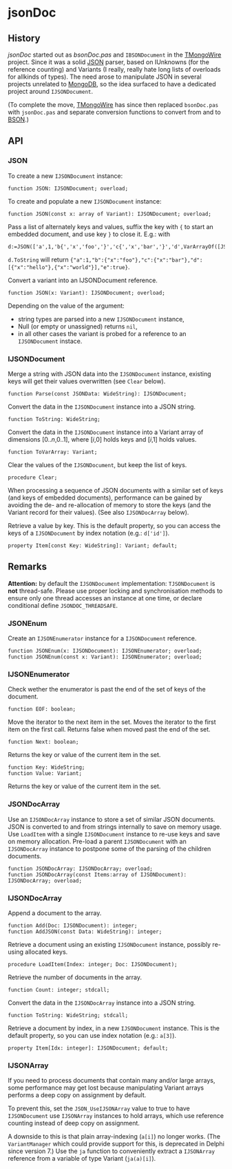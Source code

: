 # jsonDoc
## History
_jsonDoc_ started out as _bsonDoc.pas_ and `IBSONDocument` in the [TMongoWire](https://github.com/stijnsanders/TMongoWire) project. Since it was a solid [JSON](http://json.org/) parser, based on IUnknowns (for the reference counting) and Variants (I really, really hate long lists of overloads for allkinds of types). The need arose to manipulate JSON in several projects unrelated to [MongoDB](https://mongod.org/), so the idea surfaced to have a dedicated project around `IJSONDocument`.

(To complete the move, [TMongoWire](https://github.com/stijnsanders/TMongoWire) has since then replaced `bsonDoc.pas` with `jsonDoc.pas` and separate conversion functions to convert from and to [BSON](http://bsonspec.org/).)

## API

### JSON

To create a new `IJSONDocument` instance:

    function JSON: IJSONDocument; overload;

To create and populate a new `IJSONDocument` instance:

    function JSON(const x: array of Variant): IJSONDocument; overload;

Pass a list of alternately keys and values, suffix the key with `{` to start an embedded document, and use key `}` to close it. E.g.: with

    d:=JSON(['a',1,'b{','x','foo','}','c{','x','bar','}','d',VarArrayOf([JSON(['x','hello']),JSON(['y','world'])]),'e',true]);

`d.ToString` will return `{"a":1,"b":{"x":"foo"},"c":{"x":"bar"},"d":[{"x":"hello"},{"x":"world"}],"e":true}`.

Convert a variant into an IJSONDocument reference.

    function JSON(x: Variant): IJSONDocument; overload;

Depending on the value of the argument:

* string types are parsed into a new `IJSONDocument` instance,
* Null (or empty or unassigned) returns `nil`,
* in all other cases the variant is probed for a reference to an `IJSONDocument` instace.

### IJSONDocument

Merge a string with JSON data into the `IJSONDocument` instance, existing keys will get their values overwritten (see `Clear` below).

    function Parse(const JSONData: WideString): IJSONDocument;

Convert the data in the `IJSONDocument` instance into a JSON string.

    function ToString: WideString;

Convert the data in the `IJSONDocument` instance into a Variant array of dimensions [0.._n_,0..1], where [_i_,0] holds keys and [_i_,1] holds values.

    function ToVarArray: Variant;

Clear the values of the `IJSONDocument`, but keep the list of keys.

    procedure Clear;

When processing a sequence of JSON documents with a similar set of keys (and keys of embedded documents), performance can be gained by avoiding the de- and re-allocation of memory to store the keys (and the Variant record for their values). (See also `IJSONDocArray` below).

Retrieve a value by key. This is the default property, so you can access the keys of a `IJSONDocument` by index notation (e.g.: `d['id']`).

    property Item[const Key: WideString]: Variant; default;

## Remarks

**Attention:** by default the `IJSONDocument` implementation: `TJSONDocument` is **not** thread-safe. Please use proper locking and synchronisation methods to ensure only one thread accesses an instance at one time, or declare conditional define `JSONDOC_THREADSAFE`.

### JSONEnum

Create an `IJSONEnumerator` instance for a `IJSONDocument` reference.

    function JSONEnum(x: IJSONDocument): IJSONEnumerator; overload;
    function JSONEnum(const x: Variant): IJSONEnumerator; overload;

### IJSONEnumerator

Check wether the enumerator is past the end of the set of keys of the document.

    function EOF: boolean;

Move the iterator to the next item in the set. Moves the iterator to the first item on the first call. Returns false when moved past the end of the set.

    function Next: boolean;

Returns the key or value of the current item in the set.

    function Key: WideString;
    function Value: Variant;

Returns the key or value of the current item in the set.

### JSONDocArray

Use an `IJSONDocArray` instance to store a set of similar JSON documents. JSON is converted to and from strings internally to save on memory usage. Use `LoadItem` with a single `IJSONDocument` instance to re-use keys and save on memory allocation. Pre-load a parent `IJSONDocument` with an `IJSONDocArray` instance to postpone some of the parsing of the children documents.

    function JSONDocArray: IJSONDocArray; overload;
    function JSONDocArray(const Items:array of IJSONDocument): IJSONDocArray; overload;

### IJSONDocArray

Append a document to the array.

    function Add(Doc: IJSONDocument): integer;
    function AddJSON(const Data: WideString): integer;

Retrieve a document using an existing `IJSONDocument` instance, possibly re-using allocated keys.

    procedure LoadItem(Index: integer; Doc: IJSONDocument);

Retrieve the number of documents in the array.

    function Count: integer; stdcall;

Convert the data in the `IJSONDocArray` instance into a JSON string.

    function ToString: WideString; stdcall;

Retrieve a document by index, in a new `IJSONDocument` instance. This is the default property, so you can use index notation (e.g.: `a[3]`).

    property Item[Idx: integer]: IJSONDocument; default;

### IJSONArray

If you need to process documents that contain many and/or large arrays, some performance may get lost because manipulating Variant arrays performs a deep copy on assignment by default.

To prevent this, set the `JSON_UseIJSONArray` value to true to have `IJSONDocument` use `IJSONArray` instances to hold arrays, which use reference counting instead of deep copy on assignment.

A downside to this is that plain array-indexing (`a[i]`) no longer works. (The `VariantManager` which could provide support for this, is deprecated in Delphi since version 7.) Use the `ja` function to conveniently extract a `IJSONArray` reference from a variable of type Variant (`ja(a)[i]`).
